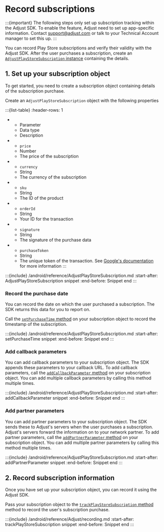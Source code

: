# Record subscriptions

:::{important}
The following steps only set up subscription tracking within the Adjust SDK. To enable the feature, Adjust need to set up app-specific information. Contact <support@adjust.com> or talk to your Technical Account manager to set this up.
:::

You can record Play Store subscriptions and verify their validity with the Adjust SDK. After the user purchases a subscription, create an [`AdjustPlayStoreSubscription` instance](/android/reference/AdjustPlayStoreSubscription.md) containing the details.

## 1. Set up your subscription object

To get started, you need to create a subscription object containing details of the subscription purchase.

Create an `AdjustPlayStoreSubscription` object with the following properties

:::{list-table}
:header-rows: 1

* - Parameter
   - Data type
   - Description
* - `price`
   - Number
   - The price of the subscription
* - `currency`
   - String
   - The currency of the subscription
* - `sku`
   - String
   -  The ID of the product
* - `orderId`
   - String
   - Your ID for the transaction
* - `signature`
   - String
   - The signature of the purchase data
* - `purchaseToken`
   - String
   - The unique token of the transaction. See [Google's documentation](https://developer.android.com/reference/com/android/billingclient/api/Purchase#getPurchaseToken()) for more information
:::

:::{include} /android/reference/AdjustPlayStoreSubscription.md
:start-after: AdjustPlayStoreSubscription snippet
:end-before: Snippet end
:::

### Record the purchase date

You can record the date on which the user purchased a subscription. The SDK returns this data for you to report on.

Call the [`setPurchaseTime` method](#android-setpurchasetime-invocation) on your subscription object to record the timestamp of the subscription.

:::{include} /android/reference/AdjustPlayStoreSubscription.md
:start-after: setPurchaseTime snippet
:end-before: Snippet end
:::

### Add callback parameters

You can add callback parameters to your subscription object. The SDK appends these parameters to your callback URL. To add callback parameters, call the [`addCallbackParameter` method](#android-adjustplaystoresubscription-addcallbackparameter-invocation) on your subscription object. You can add multiple callback parameters by calling this method multiple times.

:::{include} /android/reference/AdjustPlayStoreSubscription.md
:start-after: addCallbackParameter snippet
:end-before: Snippet end
:::

### Add partner parameters

You can add partner parameters to your subscription object. The SDK sends these to Adjust's servers when the user purchases a subscription. Adjust's servers forward the information on to your network partner. To add partner parameters, call the [`addPartnerParameter` method](#android-adjustplaystoresubscription-addpartnerparameter-invocation) on your subscription object. You can add multiple partner parameters by calling this method multiple times.

:::{include} /android/reference/AdjustPlayStoreSubscription.md
:start-after: addPartnerParameter snippet
:end-before: Snippet end
:::

## 2. Record subscription information

Once you have set up your subscription object, you can record it using the Adjust SDK.

Pass your subscription object to the [`trackPlayStoreSubscription` method](#android-trackplaystoresubscription-invocation) method to record the user's subscription purchase.

:::{include} /android/reference/Adjust/recording.md
:start-after: trackPlayStoreSubscription snippet
:end-before: Snippet end
:::
